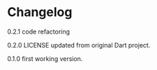 Changelog
=========

0.2.1 code refactoring

0.2.0 LICENSE updated from original Dart project.

0.1.0 first working version.

